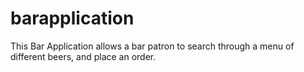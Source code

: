 # barapplication
This Bar Application allows a bar patron to search through a menu of different beers, and place an order.
